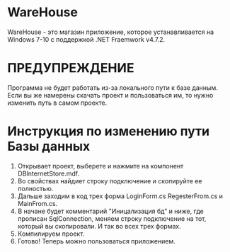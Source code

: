 # WareHouse
WareHouse - это магазин приложение, которое устанавливается на Windows 7-10 с поддержкой .NET Fraemwork v4.7.2.

# ПРЕДУПРЕЖДЕНИЕ
Программа не будет работать из-за локального пути к базе данным. Если вы же намерены скачать проект и пользоваться им, то нужно изменить путь в самом проекте.

# Инструкция по изменению пути Базы данных
1. Открывает проект, выберете и нажмите на компонент DBInternetStore.mdf. 
2. Во свойствах найдиет строку подключение и скопируйте ее полностью.
3. Дальше заходим в код трех форма LoginForm.cs RegesterFrom.cs и MainFrom.cs.
4. В начане будет комментарий "Иницализация бд" и ниже, где прописан SqlConnection, меняем строку подключение на тот, который вы скопировали. И так во всех трех формах.
5. Компилируем проект.
6. Готово! Теперь можно пользоваться приложением.
